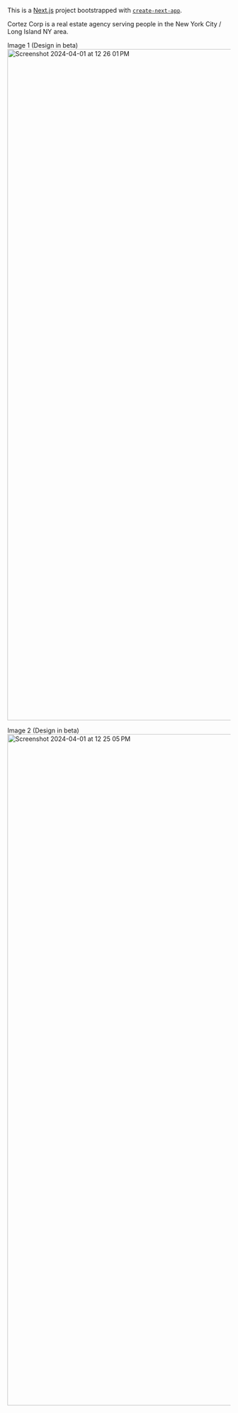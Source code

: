 This is a [Next.js](https://nextjs.org/) project bootstrapped with [`create-next-app`](https://github.com/vercel/next.js/tree/canary/packages/create-next-app).

Cortez Corp is a real estate agency serving people in the New York City / Long Island NY area.

Image 1 (Design in beta)
<img width="1512" alt="Screenshot 2024-04-01 at 12 26 01 PM" src="https://github.com/bryanpow/Ecommerce-frontend/assets/146129297/cdd6bdd7-9c1c-4193-a32b-b7529f979e45">


Image 2 (Design in beta)
<img width="1512" alt="Screenshot 2024-04-01 at 12 25 05 PM" src="https://github.com/bryanpow/Ecommerce-frontend/assets/146129297/a328d2ac-2ef7-4822-9a0a-9136fffe5fc1">






